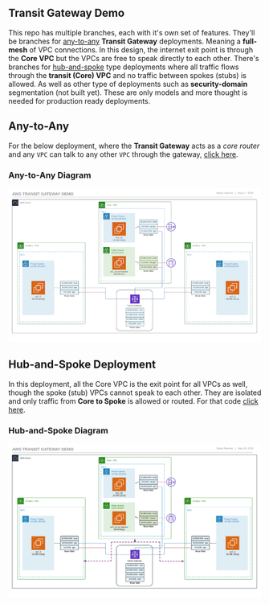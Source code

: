 ## Transit Gateway Demo

This repo has multiple branches, each with it's own set of features. They'll be branches for [any-to-any][1] **Transit Gateway** deployments. Meaning a **full-mesh** of VPC connections. In this design, the internet exit point is through the **Core VPC** but the VPCs are free to speak directly to each other. There's branches for [hub-and-spoke][2] type deployments where all traffic flows through the **transit (Core) VPC** and no traffic between spokes (stubs) is allowed. As well as other type of deployments such as **security-domain** segmentation (not built yet). These are only models and more thought is needed for production ready deployments.

## Any-to-Any

For the below deployment, where the **Transit Gateway** acts as a *core router* and any `VPC` can talk to any other `VPC` through the gateway, [click here][1].

### Any-to-Any Diagram

[![Any to Any Transit Gateway Diagram](images/aws-transit-gateway-demo-800.png)](images/aws-transit-gateway-demo.png)

## Hub-and-Spoke Deployment

In this deployment, all the Core VPC is the exit point for all VPCs as well, though the spoke (stub) VPCs cannot speak to each other. They are isolated and only traffic from **Core to Spoke** is allowed or routed. For that code [click here][2].

### Hub-and-Spoke Diagram

[![Hub and Spoke Transit Gateway Diagram](images/aws-transit-gateway-demo-hub-spoke-800.png)](images/aws-transit-gateway-demo-hub-spoke.png)

[1]: https://github.com/IPyandy/aws-transit-gateway-demo/tree/any-to-any
[2]: https://github.com/IPyandy/aws-transit-gateway-demo/tree/hub-spoke